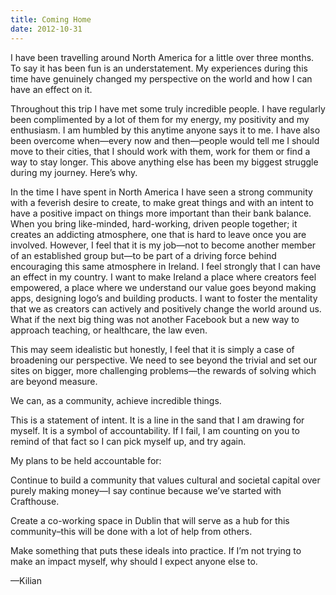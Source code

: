 ```yaml
---
title: Coming Home
date: 2012-10-31
---
```


I have been travelling around North America for a little over three months. To say it has been fun is an understatement. My experiences during this time have genuinely changed my perspective on the world and how I can have an effect on it.

Throughout this trip I have met some truly incredible people. I have regularly been complimented by a lot of them for my energy, my positivity and my enthusiasm. I am humbled by this anytime anyone says it to me. I have also been overcome when—every now and then—people would tell me I should move to their cities, that I should work with them, work for them or find a way to stay longer. This above anything else has been my biggest struggle during my journey. Here’s why.

In the time I have spent in North America I have seen a strong community with a feverish desire to create, to make great things and with an intent to have a positive impact on things more important than their bank balance. When you bring like-minded, hard-working, driven people together; it creates an addicting atmosphere, one that is hard to leave once you are involved. However, I feel that it is my job—not to become another member of an established group but—to be part of a driving force behind encouraging this same atmosphere in Ireland. I feel strongly that I can have an effect in my country. I want to make Ireland a place where creators feel empowered, a place where we understand our value goes beyond making apps, designing logo’s and building products. I want to foster the mentality that we as creators can actively and positively change the world around us. What if the next big thing was not another Facebook but a new way to approach teaching, or healthcare, the law even.

This may seem idealistic but honestly, I feel that it is simply a case of broadening our perspective. We need to see beyond the trivial and set our sites on bigger, more challenging problems—the rewards of solving which are beyond measure.

We can, as a community, achieve incredible things.

This is a statement of intent. It is a line in the sand that I am drawing for myself. It is a symbol of accountability. If I fail, I am counting on you to remind of that fact so I can pick myself up, and try again.

My plans to be held accountable for:

Continue to build a community that values cultural and societal capital over purely making money—I say continue because we’ve started with Crafthouse.

Create a co-working space in Dublin that will serve as a hub for this community–this will be done with a lot of help from others.

Make something that puts these ideals into practice. If I’m not trying to make an impact myself, why should I expect anyone else to.

—Kilian
